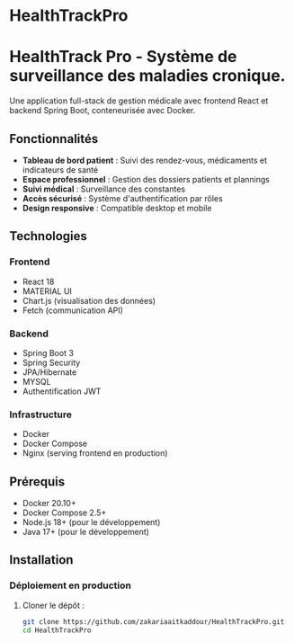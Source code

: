# HealthTrackPro
 
# HealthTrack Pro - Système de surveillance des maladies cronique.

Une application full-stack de gestion médicale avec frontend React et backend Spring Boot, conteneurisée avec Docker.

## Fonctionnalités

- **Tableau de bord patient** : Suivi des rendez-vous, médicaments et indicateurs de santé
- **Espace professionnel** : Gestion des dossiers patients et plannings
- **Suivi médical** : Surveillance des constantes 
- **Accès sécurisé** : Système d'authentification par rôles
- **Design responsive** : Compatible desktop et mobile

## Technologies

### Frontend
- React 18
- MATERIAL UI
- Chart.js (visualisation des données)
- Fetch (communication API)

### Backend
- Spring Boot 3
- Spring Security
- JPA/Hibernate
- MYSQL
- Authentification JWT

### Infrastructure
- Docker
- Docker Compose
- Nginx (serving frontend en production)

## Prérequis

- Docker 20.10+
- Docker Compose 2.5+
- Node.js 18+ (pour le développement)
- Java 17+ (pour le développement)

## Installation

### Déploiement en production

1. Cloner le dépôt :
   ```bash
   git clone https://github.com/zakariaaitkaddour/HealthTrackPro.git
   cd HealthTrackPro

